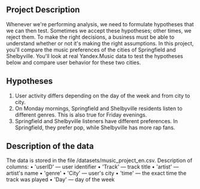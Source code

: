 ## Project Description
Whenever we're performing analysis, we need to formulate hypotheses that we can then test. Sometimes we accept these hypotheses; other times, we reject them. To make the right decisions, a business must be able to understand whether or not it's making the right assumptions.
In this project, you'll compare the music preferences of the cities of Springfield and Shelbyville. You'll look at real Yandex.Music data to test the hypotheses below and compare user behavior for these two cities.

## Hypotheses
1.	User activity differs depending on the day of the week and from city to city.
2.	On Monday mornings, Springfield and Shelbyville residents listen to different genres. This is also true for Friday evenings.
3.	Springfield and Shelbyville listeners have different preferences. In Springfield, they prefer pop, while Shelbyville has more rap fans.

## Description of the data
The data is stored in the file /datasets/music_project_en.csv.
Description of columns:
•	'userID' — user identifier
•	'Track' — track title
•	'artist' — artist's name
•	'genre'
•	'City' — user's city
•	'time' — the exact time the track was played
•	'Day' — day of the week
